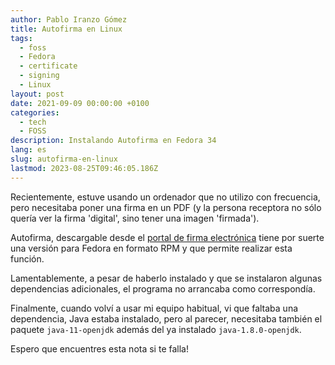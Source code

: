 ```yaml
---
author: Pablo Iranzo Gómez
title: Autofirma en Linux
tags:
  - foss
  - Fedora
  - certificate
  - signing
  - Linux
layout: post
date: 2021-09-09 00:00:00 +0100
categories:
  - tech
  - FOSS
description: Instalando Autofirma en Fedora 34
lang: es
slug: autofirma-en-linux
lastmod: 2023-08-25T09:46:05.186Z
---
```


Recientemente, estuve usando un ordenador que no utilizo con frecuencia, pero necesitaba poner una firma en un PDF (y la persona receptora no sólo quería ver la firma 'digital', sino tener una imagen 'firmada').

Autofirma, descargable desde el [portal de firma electrónica](https://firmaelectronica.gob.es/Home/Descargas.html) tiene por suerte una versión para Fedora en formato RPM y que permite realizar esta función.

Lamentablemente, a pesar de haberlo instalado y que se instalaron algunas dependencias adicionales, el programa no arrancaba como correspondía.

Finalmente, cuando volví a usar mi equipo habitual, vi que faltaba una dependencia, Java estaba instalado, pero al parecer, necesitaba también el paquete `java-11-openjdk` además del ya instalado `java-1.8.0-openjdk`.

Espero que encuentres esta nota si te falla!
